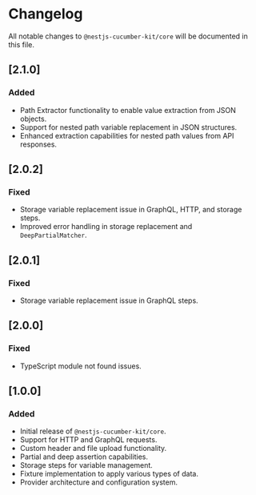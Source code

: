 # Changelog

All notable changes to `@nestjs-cucumber-kit/core` will be documented in this file.

## [2.1.0]

### Added
- Path Extractor functionality to enable value extraction from JSON objects.
- Support for nested path variable replacement in JSON structures.
- Enhanced extraction capabilities for nested path values from API responses.


## [2.0.2]

### Fixed
- Storage variable replacement issue in GraphQL, HTTP, and storage steps.
- Improved error handling in storage replacement and `DeepPartialMatcher`.

## [2.0.1]

### Fixed
- Storage variable replacement issue in GraphQL steps.

## [2.0.0]

### Fixed
- TypeScript module not found issues.

## [1.0.0]

### Added
- Initial release of `@nestjs-cucumber-kit/core`.
- Support for HTTP and GraphQL requests.
- Custom header and file upload functionality.
- Partial and deep assertion capabilities.
- Storage steps for variable management.
- Fixture implementation to apply various types of data.
- Provider architecture and configuration system.
